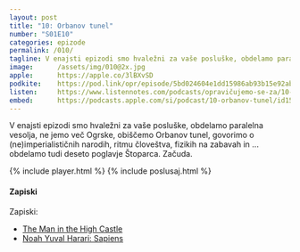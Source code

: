 ```yaml
---
layout: post
title: "10: Orbanov tunel"
number: "S01E10"
categories: epizode
permalink: /010/
tagline: V enajsti epizodi smo hvaležni za vaše posluške, obdelamo paralelna vesolja, ne jemo več Ogrske, obiščemo Orbanov tunel, govorimo o (ne)imperialističnih narodih, ritmu človeštva, fizikih na zabavah in ...
image:		/assets/img/010@2x.jpg
apple:		https://apple.co/3lBXvSD
podkite:	https://pod.link/opr/episode/5bd024604e1dd15986ab93b15e92ab3e
listen:		https://www.listennotes.com/podcasts/opravičujemo-se-za/10-orbanov-tunel-irRAEIdyH7o/embed/
embed:		https://podcasts.apple.com/si/podcast/10-orbanov-tunel/id1514750013?i=1000486929431
---
```


V enajsti epizodi smo hvaležni za vaše posluške, obdelamo paralelna vesolja, ne jemo več Ogrske, obiščemo Orbanov tunel, govorimo o (ne)imperialističnih narodih, ritmu človeštva, fizikih na zabavah in ... obdelamo tudi deseto poglavje Štoparca. Začuda.

{% include player.html %}
{% include poslusaj.html %}

#### Zapiski

Zapiski: 
- [The Man in the High Castle](https://en.wikipedia.org/wiki/The_Man_in_the_High_Castle)
- [Noah Yuval Harari: Sapiens](https://en.wikipedia.org/wiki/Sapiens:_A_Brief_History_of_Humankind) 
